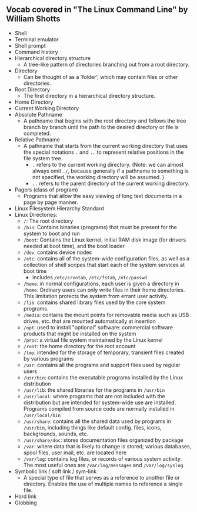 ## Vocab covered in "The Linux Command Line" by William Shotts

* Shell
* Terminal emulator
* Shell prompt
* Command history
* Hierarchical directory structure
  * A tree-like pattern of directories branching out from a root directory.
* Directory
  * Can be thought of as a 'folder', which may contain files or other directories.
* Root Directory
  * The first directory in a hierarchical directory structure.
* Home Directory
* Current Working Directory
* Absolute Pathname
  * A pathname that begins with the root directory and follows the tree branch by branch until the path to the desired directory or file is completed.
* Relative Pathname
  * A pathname that starts from the current working directory that uses the special notations `.` and `..`  to represent relative positions in the file system tree.
    * `.` refers to the current working directory. (Note: we can almost always omit `./`, because generally if a pathname to something is not specified, the working directory will be assumed. )
    * `..` refers to the parent directory of the current working directory.
* Pagers (class of program)
  * Programs that allow the easy viewing of long text documents in a page by page manner.
* Linux Filesystem Hierarchy Standard
* Linux Directories:
  * `/`: The root directory
  * `/bin`: Contains binaries (programs) that must be present for the system to boot and run
  * `/boot`: Contains the Linux kernel, initial RAM disk image (for drivers needed at boot time), and the boot loader
  * `/dev`: contains device nodes
  * `/etc`: contains all of the system-wide configuration files, as well as a collection of shell scripes that start each of the system services at boot time
    * includes `/etc/crontab`, `/etc/fstab`, `/etc/passwd`
  * `/home`: in normal configurations, each user is given a directory in `/home`. Ordinary users can only write files in their home directories. This limitation protects the system from errant user activity.
  * `/lib`: contains shared library files used by the core system programs.
  * `/media`: contains the mount points for removable media such as USB drives, etc. that are mounted automatically at insertion
  * `/opt`: used to install "optional" software: commercial software products that might be installed on the system
  * `/proc`: a virtual file system maintained by the Linux kernel
  * `/root`: the home directory for the root account
  * `/tmp`: intended for the storage of temporary, transient files created by various programs
  * `/usr`: contains all the programs and support files used by regular users
  * `/usr/bin`: contains the executable programs installed by the Linux distribution
  * `/usr/lib`: the shared libraries for the programs in `/usr/bin`
  * `/usr/local`: where programs that are not included with the distribution but are intended for system-wide use are installed. Programs compiled from source code are normally installed in `/usr/local/bin`
  * `/usr/share`: contains all the shared data used by programs in `/usr/bin`, including things like default config. files, icons, backgrounds, sounds, etc.
  * `/usr/share/doc`: stores documentation files organized by package
  * `/var`: where data that is likely to change is stored; various databases, spool files, user mail, etc. are located here
  * `/var/log`: contains log files, or records of various system activity. The most useful ones are `/var/log/messages` and `/var/log/syslog`
* Symbolic link / soft link / sym-link
  * A special type of file that serves as a reference to another file or directory. Enables the use of multiple names to reference a single file.
* Hard link
* Globbing
